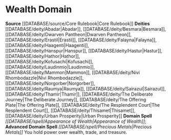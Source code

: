 ﻿---
advanced_apocryphal_spell: null
advanced_domain_spell: '[[DATABASE/spell/Precious Metals|Precious Metals]]'
apocryphal_spell: null
deity:
- '[[DATABASE/deity/Abadar|Abadar]]'
- '[[DATABASE/deity/Besmara|Besmara]]'
- '[[DATABASE/deity/Dwarven Pantheon|Dwarven Pantheon]]'
- '[[DATABASE/deity/Erastil|Erastil]]'
- '[[DATABASE/deity/Falayna|Falayna]]'
- '[[DATABASE/deity/Haagenti|Haagenti]]'
- '[[DATABASE/deity/Hanspur|Hanspur]]'
- '[[DATABASE/deity/Hastur|Hastur]]'
- '[[DATABASE/deity/Hathor|Hathor]]'
- '[[DATABASE/deity/Kofusachi|Kofusachi]]'
- '[[DATABASE/deity/Laudinmio|Laudinmio]]'
- '[[DATABASE/deity/Mammon|Mammon]]'
- '[[DATABASE/deity/Nivi Rhombodazzle|NiviRhombodazzle]]'
- '[[DATABASE/deity/Norgorber|Norgorber]]'
- '[[DATABASE/deity/Raumya|Raumya]]'
- '[[DATABASE/deity/Sairazul|Sairazul]]'
- '[[DATABASE/deity/Thamir|Thamir]]'
- '[[DATABASE/deity/The Deliberate Journey|The Deliberate Journey]]'
- '[[DATABASE/deity/The Offering Plate|The Offering Plate]]'
- '[[DATABASE/deity/The Resplendent Court|The ResplendentCourt]]'
- '[[DATABASE/deity/Thisamet|Thisamet]]'
- '[[DATABASE/deity/Urban Prosperity|Urban Prosperity]]'
domain:
- '[[DATABASE/domain/Wealth Domain|Wealth]]'
domain_spell: '[[DATABASE/spell/Appearance of Wealth|Appearance of Wealth]]'
id: '36'
name: Wealth Domain
rarity: Common
rus_type_level: null
source: '[[DATABASE/source/Core Rulebook|Core Rulebook]]'
trait: null
type: Domain

---
# Wealth Domain

**Source** [[DATABASE/source/Core Rulebook|Core Rulebook]] 
**Deities** [[DATABASE/deity/Abadar|Abadar]], [[DATABASE/deity/Besmara|Besmara]], [[DATABASE/deity/Dwarven Pantheon|Dwarven Pantheon]], [[DATABASE/deity/Erastil|Erastil]], [[DATABASE/deity/Falayna|Falayna]], [[DATABASE/deity/Haagenti|Haagenti]], [[DATABASE/deity/Hanspur|Hanspur]], [[DATABASE/deity/Hastur|Hastur]], [[DATABASE/deity/Hathor|Hathor]], [[DATABASE/deity/Kofusachi|Kofusachi]], [[DATABASE/deity/Laudinmio|Laudinmio]], [[DATABASE/deity/Mammon|Mammon]], [[DATABASE/deity/Nivi Rhombodazzle|Nivi Rhombodazzle]], [[DATABASE/deity/Norgorber|Norgorber]], [[DATABASE/deity/Raumya|Raumya]], [[DATABASE/deity/Sairazul|Sairazul]], [[DATABASE/deity/Thamir|Thamir]], [[DATABASE/deity/The Deliberate Journey|The Deliberate Journey]], [[DATABASE/deity/The Offering Plate|The Offering Plate]], [[DATABASE/deity/The Resplendent Court|The Resplendent Court]], [[DATABASE/deity/Thisamet|Thisamet]], [[DATABASE/deity/Urban Prosperity|Urban Prosperity]]
**Domain Spell** _[[DATABASE/spell/Appearance of Wealth|Appearance of Wealth]]_; **Advanced Domain Spell** _[[DATABASE/spell/Precious Metals|Precious Metals]]_
You hold power over wealth, trade, and treasure.